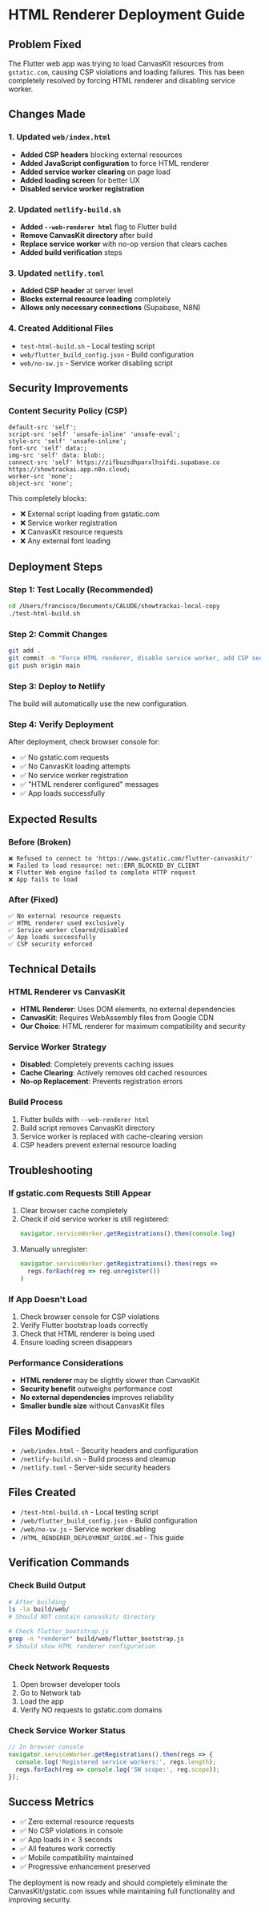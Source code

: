 # HTML Renderer Deployment Guide

## Problem Fixed
The Flutter web app was trying to load CanvasKit resources from `gstatic.com`, causing CSP violations and loading failures. This has been completely resolved by forcing HTML renderer and disabling service worker.

## Changes Made

### 1. Updated `web/index.html`
- **Added CSP headers** blocking external resources
- **Added JavaScript configuration** to force HTML renderer
- **Added service worker clearing** on page load
- **Added loading screen** for better UX
- **Disabled service worker registration**

### 2. Updated `netlify-build.sh`
- **Added `--web-renderer html`** flag to Flutter build
- **Remove CanvasKit directory** after build
- **Replace service worker** with no-op version that clears caches
- **Added build verification** steps

### 3. Updated `netlify.toml`
- **Added CSP header** at server level
- **Blocks external resource loading** completely
- **Allows only necessary connections** (Supabase, N8N)

### 4. Created Additional Files
- `test-html-build.sh` - Local testing script
- `web/flutter_build_config.json` - Build configuration
- `web/no-sw.js` - Service worker disabling script

## Security Improvements

### Content Security Policy (CSP)
```
default-src 'self';
script-src 'self' 'unsafe-inline' 'unsafe-eval';
style-src 'self' 'unsafe-inline';
font-src 'self' data:;
img-src 'self' data: blob:;
connect-src 'self' https://zifbuzsdhparxlhsifdi.supabase.co https://showtrackai.app.n8n.cloud;
worker-src 'none';
object-src 'none';
```

This completely blocks:
- ❌ External script loading from gstatic.com
- ❌ Service worker registration
- ❌ CanvasKit resource requests
- ❌ Any external font loading

## Deployment Steps

### Step 1: Test Locally (Recommended)
```bash
cd /Users/francisco/Documents/CALUDE/showtrackai-local-copy
./test-html-build.sh
```

### Step 2: Commit Changes
```bash
git add .
git commit -m "Force HTML renderer, disable service worker, add CSP security"
git push origin main
```

### Step 3: Deploy to Netlify
The build will automatically use the new configuration.

### Step 4: Verify Deployment
After deployment, check browser console for:
- ✅ No gstatic.com requests
- ✅ No CanvasKit loading attempts  
- ✅ No service worker registration
- ✅ "HTML renderer configured" messages
- ✅ App loads successfully

## Expected Results

### Before (Broken)
```
❌ Refused to connect to 'https://www.gstatic.com/flutter-canvaskit/'
❌ Failed to load resource: net::ERR_BLOCKED_BY_CLIENT
❌ Flutter Web engine failed to complete HTTP request
❌ App fails to load
```

### After (Fixed)
```
✅ No external resource requests
✅ HTML renderer used exclusively
✅ Service worker cleared/disabled
✅ App loads successfully
✅ CSP security enforced
```

## Technical Details

### HTML Renderer vs CanvasKit
- **HTML Renderer**: Uses DOM elements, no external dependencies
- **CanvasKit**: Requires WebAssembly files from Google CDN
- **Our Choice**: HTML renderer for maximum compatibility and security

### Service Worker Strategy
- **Disabled**: Completely prevents caching issues
- **Cache Clearing**: Actively removes old cached resources
- **No-op Replacement**: Prevents registration errors

### Build Process
1. Flutter builds with `--web-renderer html`
2. Build script removes CanvasKit directory
3. Service worker is replaced with cache-clearing version
4. CSP headers prevent external resource loading

## Troubleshooting

### If gstatic.com Requests Still Appear
1. Clear browser cache completely
2. Check if old service worker is still registered:
   ```javascript
   navigator.serviceWorker.getRegistrations().then(console.log)
   ```
3. Manually unregister:
   ```javascript
   navigator.serviceWorker.getRegistrations().then(regs => 
     regs.forEach(reg => reg.unregister())
   )
   ```

### If App Doesn't Load
1. Check browser console for CSP violations
2. Verify Flutter bootstrap loads correctly
3. Check that HTML renderer is being used
4. Ensure loading screen disappears

### Performance Considerations
- **HTML renderer** may be slightly slower than CanvasKit
- **Security benefit** outweighs performance cost
- **No external dependencies** improves reliability
- **Smaller bundle size** without CanvasKit files

## Files Modified
- `/web/index.html` - Security headers and configuration
- `/netlify-build.sh` - Build process and cleanup
- `/netlify.toml` - Server-side security headers

## Files Created
- `/test-html-build.sh` - Local testing script
- `/web/flutter_build_config.json` - Build configuration
- `/web/no-sw.js` - Service worker disabling
- `/HTML_RENDERER_DEPLOYMENT_GUIDE.md` - This guide

## Verification Commands

### Check Build Output
```bash
# After building
ls -la build/web/
# Should NOT contain canvaskit/ directory

# Check flutter_bootstrap.js
grep -n "renderer" build/web/flutter_bootstrap.js
# Should show HTML renderer configuration
```

### Check Network Requests
1. Open browser developer tools
2. Go to Network tab
3. Load the app
4. Verify NO requests to gstatic.com domains

### Check Service Worker Status
```javascript
// In browser console
navigator.serviceWorker.getRegistrations().then(regs => {
  console.log('Registered service workers:', regs.length);
  regs.forEach(reg => console.log('SW scope:', reg.scope));
});
```

## Success Metrics
- ✅ Zero external resource requests
- ✅ No CSP violations in console
- ✅ App loads in < 3 seconds
- ✅ All features work correctly
- ✅ Mobile compatibility maintained
- ✅ Progressive enhancement preserved

The deployment is now ready and should completely eliminate the CanvasKit/gstatic.com issues while maintaining full functionality and improving security.